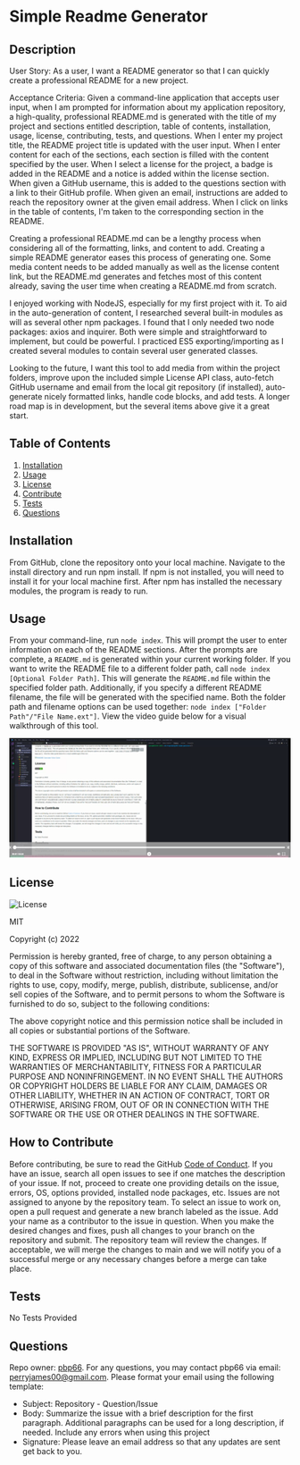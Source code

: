 # Simple Readme Generator

## Description

User Story: 
As a user, I want a README generator so that I can quickly create a professional README for a new project. 

Acceptance Criteria:
Given a command-line application that accepts user input, when I am prompted for information about my application repository, a high-quality, professional README.md is generated with the title of my project and sections entitled description, table of contents, installation, usage, license, contributing, tests, and questions. When I enter my project title, the README project title is updated with the user input. When I enter content for each of the sections, each section is filled with the content specified by the user. When I select a license for the project, a badge is added in the README and a notice is added within the license section. When given a GitHub username, this is added to the questions section with a link to their GitHub profile. When given an email, instructions are added to reach the repository owner at the given email address. When I click on links in the table of contents, I'm taken to the corresponding section in the README.

Creating a professional README.md can be a lengthy process when considering all of the formatting, links, and content to add. Creating a simple README generator eases this process of generating one. Some media content needs to be added manually as well as the license content link, but the README.md generates and fetches most of this content already, saving the user time when creating a README.md from scratch. 

I enjoyed working with NodeJS, especially for my first project with it. To aid in the auto-generation of content, I researched several built-in modules as will as several other npm packages. I found that I only needed two node packages: axios and inquirer. Both were simple and straightforward to implement, but could be powerful. I practiced ES5 exporting/importing as I created several modules to contain several user generated classes. 

Looking to the future, I want this tool to add media from within the project folders, improve upon the included simple License API class, auto-fetch GitHub username and email from the local git repository (if installed), auto-generate nicely formatted links, handle code blocks, and add tests. A longer road map is in development, but the several items above give it a great start.

## Table of Contents

1. [Installation](#installation)
2. [Usage](#usage)
3. [License](#license)
4. [Contribute](#contribute)
5. [Tests](#tests)
6. [Questions](#questions)


## Installation

From GitHub, clone the repository onto your local machine. Navigate to the install directory and run npm install. If npm is not installed, you will need to install it for your local machine first. After npm has installed the necessary modules, the program is ready to run.

## Usage

From your command-line, run `node index`. This will prompt the user to enter information on each of the README sections. After the prompts are complete, a `README.md` is generated within your current working folder. If you want to write the README file to a different folder path, call `node index [Optional Folder Path]`. This will generate the `README.md` file within the specified folder path. Additionally, if you specify a different README filename, the file will be generated with the specified name. Both the folder path and filename options can be used together: `node index ["Folder Path"/"File Name.ext"]`. View the video guide below for a visual walkthrough of this tool.

[![README Generator Video Guide](./assets/video-guide.png)](./assets/video-guide.webm "README Generator Video Guide")

## License

![License](https://img.shields.io/static/v1?label=license&message=MIT&color=brightgreen)

MIT

Copyright (c) 2022

Permission is hereby granted, free of charge, to any person obtaining a copy of this software and associated documentation files (the "Software"), to deal in the Software without restriction, including without limitation the rights to use, copy, modify, merge, publish, distribute, sublicense, and/or sell copies of the Software, and to permit persons to whom the Software is furnished to do so, subject to the following conditions:

The above copyright notice and this permission notice shall be included in all copies or substantial portions of the Software.

THE SOFTWARE IS PROVIDED "AS IS", WITHOUT WARRANTY OF ANY KIND, EXPRESS OR IMPLIED, INCLUDING BUT NOT LIMITED TO THE WARRANTIES OF MERCHANTABILITY, FITNESS FOR A PARTICULAR PURPOSE AND NONINFRINGEMENT. IN NO EVENT SHALL THE AUTHORS OR COPYRIGHT HOLDERS BE LIABLE FOR ANY CLAIM, DAMAGES OR OTHER LIABILITY, WHETHER IN AN ACTION OF CONTRACT, TORT OR OTHERWISE, ARISING FROM, OUT OF OR IN CONNECTION WITH THE SOFTWARE OR THE USE OR OTHER DEALINGS IN THE SOFTWARE.


## How to Contribute

Before contributing, be sure to read the GitHub [Code of Conduct](https://github.com/github/docs/blob/main/CODE_OF_CONDUCT.md). If you have an issue, search all open issues to see if one matches the description of your issue. If not, proceed to create one providing details on the issue, errors, OS, options provided, installed node packages, etc. Issues are not assigned to anyone by the repository team. To select an issue to work on, open a pull request and generate a new branch labeled as the issue. Add your name as a contributor to the issue in question. When you make the desired changes and fixes, push all changes to your branch on the repository and submit. The repository team will review the changes. If acceptable, we will merge the changes to main and we will notify you of a successful merge or any necessary changes before a merge can take place.

## Tests

No Tests Provided

## Questions

Repo owner: [pbp66](https://github.com/pbp66).
For any questions, you may contact pbp66 via email: perryjames00@gmail.com. Please format your email using the following template:

- Subject: Repository - Question/Issue
- Body: Summarize the issue with a brief description for the first paragraph. Additional paragraphs can be used for a long description, if needed. Include any errors when using this project
- Signature: Please leave an email address so that any updates are sent get back to you.

